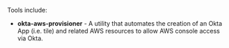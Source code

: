 Tools include:

* **okta-aws-provisioner** - A utility that automates the creation of an Okta App (i.e. tile) and related AWS resources to allow AWS console access via Okta.